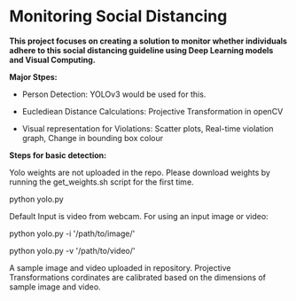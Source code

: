 # Monitoring Social Distancing

**This project focuses on creating a solution to monitor whether individuals adhere to this social distancing
guideline using Deep Learning models and Visual Computing.**

**Major Stpes:**


* Person Detection: YOLOv3 would be used for this.

* Euclediean Distance Calculations: Projective Transformation in openCV

* Visual representation for Violations: Scatter plots, Real-time violation graph, Change in  bounding box colour

**Steps for basic detection:**

Yolo weights are not uploaded in the repo. Please download weights by running the get_weights.sh script for the first time.

python yolo.py

Default Input is video from webcam. For using an input image or video:

python yolo.py -i '/path/to/image/'

python yolo.py -v '/path/to/video/'

A sample image and video uploaded in repository. Projective Transformations cordinates are calibrated based on the dimensions of sample image and video.



